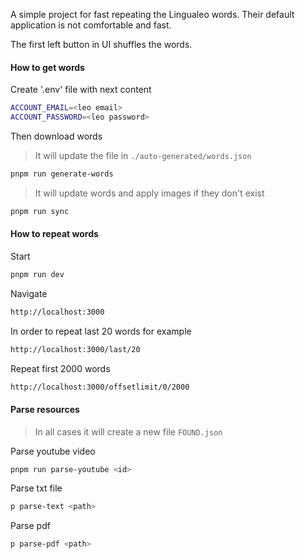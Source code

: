 A simple project for fast repeating the Lingualeo words.
Their default application is not comfortable and fast.

The first left button in UI shuffles the words.

#### How to get words

Create '.env' file with next content

```bash
ACCOUNT_EMAIL=<leo email>
ACCOUNT_PASSWORD=<leo password>
```

Then download words

> It will update the file in `./auto-generated/words.json`

```bash
pnpm run generate-words
```

> It will update words and apply images if they don't exist

```bash
pnpm run sync
```

#### How to repeat words

Start

```bash
pnpm run dev
```

Navigate

```bash
http://localhost:3000
```

In order to repeat last 20 words for example

```bash
http://localhost:3000/last/20
```

Repeat first 2000 words

```bash
http://localhost:3000/offsetlimit/0/2000
```

#### Parse resources

> In all cases it will create a new file `FOUND.json`

Parse youtube video

```bash
pnpm run parse-youtube <id>
```

Parse txt file

```bash
p parse-text <path>
```

Parse pdf

```bash
p parse-pdf <path>
```

